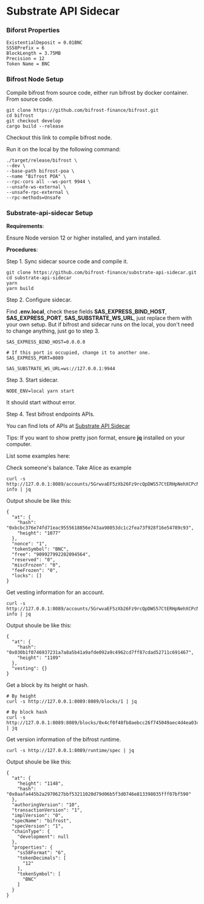 # Substrate API Sidecar

### Biforst Properties
```text
ExistentialDeposit = 0.01BNC
SS58Prefix = 6
BlockLength = 3.75MB
Precision = 12
Token Name = BNC
```

### Bifrost Node Setup

Compile bifrost from source code, either run bifrost by docker container. From source code.

```text
git clone https://github.com/bifrost-finance/bifrost.git
cd bifrost
git checkout develop
cargo build --release
```

Checkout this link to compile bifrost node.

Run it on the local by the following command:

```text
./target/release/bifrost \
--dev \
--base-path bifrost-poa \
--name "Bifrost POA" \
--rpc-cors all --ws-port 9944 \
--unsafe-ws-external \
--unsafe-rpc-external \
--rpc-methods=Unsafe
```

### Substrate-api-sidecar Setup

**Requirements**:

Ensure Node version 12 or higher installed, and yarn installed.

**Procedures**: 

Step 1. Sync sidecar source code and compile it.

```text
git clone https://github.com/bifrost-finance/substrate-api-sidecar.git
cd substrate-api-sidecar
yarn
yarn build
```

Step 2. Configure sidecar. 

Find **.env.local**, check these fields **SAS_EXPRESS_BIND_HOST**, **SAS_EXPRESS_PORT**, **SAS_SUBSTRATE_WS_URL**, 
just replace them with your own setup.
But if bifrost and sidecar runs on the local, you don't need to change anything, just go to step 3.
```text
SAS_EXPRESS_BIND_HOST=0.0.0.0

# If this port is occupied, change it to another one.
SAS_EXPRESS_PORT=8089

SAS_SUBSTRATE_WS_URL=ws://127.0.0.1:9944
```

Step 3. Start sidecar.

```text
NODE_ENV=local yarn start
```

It should start without error.

Step 4. Test bifrost endpoints APIs. 

You can find lots of APIs at [Substrate API Sidecar](https://paritytech.github.io/substrate-api-sidecar/dist/)

Tips: If you want to show pretty json format, ensure **jq** installed on your computer.

List some examples here:

Check someone's balance. Take Alice as example

```text
curl -s http://127.0.0.1:8089/accounts/5GrwvaEF5zXb26Fz9rcQpDWS57CtERHpNehXCPcNoHGKutQY/balance-info | jq
```

Output shoule be like this:

```text
{
  "at": {
    "hash": "0xbcbc376e74fd71eac9555618856e743aa98053dc1c2fea73f928f16e54789c93",
    "height": "1077"
  },
  "nonce": "1",
  "tokenSymbol": "BNC",
  "free": "909927992202094564",
  "reserved": "0",
  "miscFrozen": "0",
  "feeFrozen": "0",
  "locks": []
}
```

Get vesting information for an account.

```text
curl -s http://127.0.0.1:8089/accounts/5GrwvaEF5zXb26Fz9rcQpDWS57CtERHpNehXCPcNoHGKutQY/vesting-info | jq
```

Output shoule be like this:

```text
{
  "at": {
    "hash": "0x030b1f0746937231a7a8a5b41a9afde092a9c4962cd7ff87cdad52711c691467",
    "height": "1109"
  },
  "vesting": {}
}
```

Get a block by its height or hash.

```text
# By height
curl -s http://127.0.0.1:8089:8089/blocks/1 | jq

# By block hash
curl -s http://127.0.0.1:8089:8089/blocks/0x4cf0f48fb8aebcc26f745049aec4d4ea03c36d8d17a2adfc3aa53006a038dfd3 | jq
```

Get version information of the bifrost runtime.

```text
curl -s http://127.0.0.1:8089/runtime/spec | jq
```

Output shoule be like this:

```text
{
  "at": {
    "height": "1148",
    "hash": "0x0aafa445b2a2970627bbf53211020d79d06b5f3d0746e813398035fff07bf590"
  },
  "authoringVersion": "10",
  "transactionVersion": "1",
  "implVersion": "0",
  "specName": "bifrost",
  "specVersion": "1",
  "chainType": {
    "development": null
  },
  "properties": {
    "ss58Format": "6",
    "tokenDecimals": [
      "12"
    ],
    "tokenSymbol": [
      "BNC"
    ]
  }
}
```
